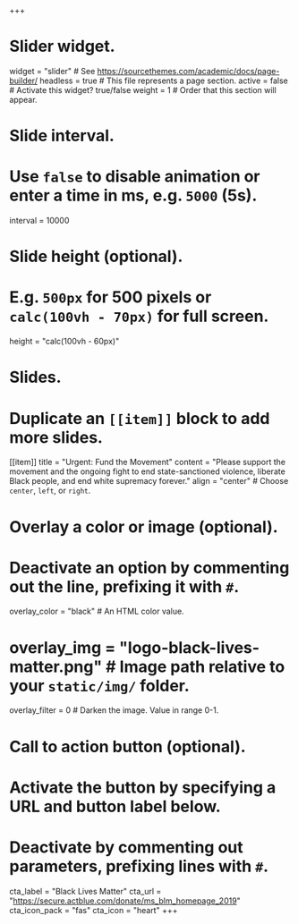 +++
# Slider widget.
widget = "slider"  # See https://sourcethemes.com/academic/docs/page-builder/
headless = true  # This file represents a page section.
active = false # Activate this widget? true/false
weight = 1  # Order that this section will appear.

# Slide interval.
# Use `false` to disable animation or enter a time in ms, e.g. `5000` (5s).
interval = 10000

# Slide height (optional).
# E.g. `500px` for 500 pixels or `calc(100vh - 70px)` for full screen.
height = "calc(100vh - 60px)"

# Slides.
# Duplicate an `[[item]]` block to add more slides.
[[item]]
  title = "Urgent: Fund the Movement"
  content = "Please support the movement and the ongoing fight to end state-sanctioned violence, liberate Black people, and end white supremacy forever."
  align = "center"  # Choose `center`, `left`, or `right`.

  # Overlay a color or image (optional).
  #   Deactivate an option by commenting out the line, prefixing it with `#`.
  overlay_color = "black"  # An HTML color value.
  # overlay_img = "logo-black-lives-matter.png"  # Image path relative to your `static/img/` folder.
  overlay_filter = 0  # Darken the image. Value in range 0-1.

  # Call to action button (optional).
  #   Activate the button by specifying a URL and button label below.
  #   Deactivate by commenting out parameters, prefixing lines with `#`.
  cta_label = "Black Lives Matter"
  cta_url = "https://secure.actblue.com/donate/ms_blm_homepage_2019"
  cta_icon_pack = "fas"
  cta_icon = "heart"
+++
